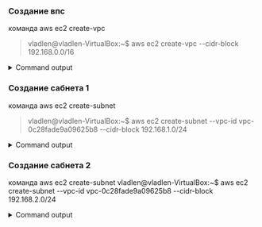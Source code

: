 ### Создание впс
команда aws ec2 create-vpc

> vladlen@vladlen-VirtualBox:~$ aws ec2 create-vpc --cidr-block 192.168.0.0/16

<details>
<summary>Command output</summary>
  
```
{
    "Vpc": {
        "CidrBlock": "192.168.0.0/16",
        "DhcpOptionsId": "dopt-0d147e6c05308fa6b",
        "State": "pending",
        "VpcId": "vpc-0c28fade9a09625b8",
        "OwnerId": "806159615902",
        "InstanceTenancy": "default",
        "Ipv6CidrBlockAssociationSet": [],
        "CidrBlockAssociationSet": [
            {
                "AssociationId": "vpc-cidr-assoc-021c1b325cc405ce9",
                "CidrBlock": "192.168.0.0/16",
                "CidrBlockState": {
                    "State": "associated"
                }
            }
        ],
        "IsDefault": false
    }
}
```
  
</details>

### Создание сабнета 1
команда aws ec2 create-subnet

> vladlen@vladlen-VirtualBox:~$ aws ec2 create-subnet --vpc-id vpc-0c28fade9a09625b8 --cidr-block 192.168.1.0/24

<details>
<summary>Command output</summary>
  
```
{
    "Subnet": {
        "AvailabilityZone": "us-east-1f",
        "AvailabilityZoneId": "use1-az5",
        "AvailableIpAddressCount": 251,
        "CidrBlock": "192.168.1.0/24",
        "DefaultForAz": false,
        "MapPublicIpOnLaunch": false,
        "State": "available",
        "SubnetId": "subnet-01f8b7cc38789c815",
        "VpcId": "vpc-0c28fade9a09625b8",
        "OwnerId": "806159615902",
        "AssignIpv6AddressOnCreation": false,
        "Ipv6CidrBlockAssociationSet": [],
        "SubnetArn": "arn:aws:ec2:us-east-1:806159615902:subnet/subnet-01f8b7cc38789c815",
        "EnableDns64": false,
        "Ipv6Native": false,
        "PrivateDnsNameOptionsOnLaunch": {
            "HostnameType": "ip-name",
            "EnableResourceNameDnsARecord": false,
            "EnableResourceNameDnsAAAARecord": false
        }
    }
}
```
  
</details>

### Создание сабнета 2
команда aws ec2 create-subnet
vladlen@vladlen-VirtualBox:~$ aws ec2 create-subnet --vpc-id vpc-0c28fade9a09625b8 --cidr-block 192.168.2.0/24

<details>
<summary>Command output</summary>
  
```
{
    "Subnet": {
        "AvailabilityZone": "us-east-1f",
        "AvailabilityZoneId": "use1-az5",
        "AvailableIpAddressCount": 251,
        "CidrBlock": "192.168.2.0/24",
        "DefaultForAz": false,
        "MapPublicIpOnLaunch": false,
        "State": "available",
        "SubnetId": "subnet-03413c79ff2fc0a9c",
        "VpcId": "vpc-0c28fade9a09625b8",
        "OwnerId": "806159615902",
        "AssignIpv6AddressOnCreation": false,
        "Ipv6CidrBlockAssociationSet": [],
        "SubnetArn": "arn:aws:ec2:us-east-1:806159615902:subnet/subnet-03413c79ff2fc0a9c",
        "EnableDns64": false,
        "Ipv6Native": false,
        "PrivateDnsNameOptionsOnLaunch": {
            "HostnameType": "ip-name",
            "EnableResourceNameDnsARecord": false,
            "EnableResourceNameDnsAAAARecord": false
        }
    }
}
<details>
<summary>Command output</summary>
  
```
### Создание таблицы навигации
команда aws ec2 create-route-table

> vladlen@vladlen-VirtualBox:~$ aws ec2 create-route-table --vpc-id vpc-0c28fade9a09625b8 
<details>
<summary>Command output</summary>
  
```
{
    "RouteTable": {
        "Associations": [],
        "PropagatingVgws": [],
        "RouteTableId": "rtb-0f13ca09fee731a82",
        "Routes": [
            {
                "DestinationCidrBlock": "192.168.0.0/16",
                "GatewayId": "local",
                "Origin": "CreateRouteTable",
                "State": "active"
            }
        ],
        "Tags": [],
        "VpcId": "vpc-0c28fade9a09625b8",
        "OwnerId": "806159615902"
    }
}
```
  
</details>

### Создание гейтвейта
команда aws ec2 create-internet-gateway 

> vladlen@vladlen-VirtualBox:~$ aws ec2 create-internet-gateway 

<details>
<summary>Command output</summary>
  
```
{
    "InternetGateway": {
        "Attachments": [],
        "InternetGatewayId": "igw-083387be5b9ec40ae",
        "OwnerId": "806159615902",
        "Tags": []
    }
}
```
  
</details>

### Привязка гейтвейта к впн
команда aws ec2 attach-internet-gateway

> vladlen@vladlen-VirtualBox:~$ aws ec2 attach-internet-gateway --internet-gateway-id igw-083387be5b9ec40ae --vpc-id vpc-0c28fade9a09625b8 

### Создание группы безопасности
команда  aws ec2 create-security-group

> vladlen@vladlen-VirtualBox:~$ aws ec2 create-security-group --group-name sgAA --description "Security Group A" --vpc-id vpc-0c28fade9a09625b8 

<details>
<summary>Command output</summary>
  
```
{
    "GroupId": "sg-0d563e90381838e01"
}
```
  
</details>

### Добавление правила в ГП --port 22 --cidr 0.0.0.0/0
команда aws ec2 authorize-security-group-ingress

> vladlen@vladlen-VirtualBox:~$ aws ec2 authorize-security-group-ingress --group-id sg-0d563e90381838e01 --protocol tcp --port 22 --cidr 0.0.0.0/0 

<details>
<summary>Command output</summary>
  
```
{
    "Return": true,
    "SecurityGroupRules": [
        {
            "SecurityGroupRuleId": "sgr-08a22bd61a1cc2175",
            "GroupId": "sg-0d563e90381838e01",
            "GroupOwnerId": "806159615902",
            "IsEgress": false,
            "IpProtocol": "tcp",
            "FromPort": 22,
            "ToPort": 22,
            "CidrIpv4": "0.0.0.0/0"
        }
    ]
}
```
  
</details>

### Добавление правила в ГП --port 80 --cidr 0.0.0.0/0
команда aws ec2 authorize-security-group-ingress

> vladlen@vladlen-VirtualBox:~$ aws ec2 authorize-security-group-ingress --group-id sg-0d563e90381838e01 --protocol tcp --port 80 --cidr 0.0.0.0/0 

<details>
<summary>Command output</summary>
  
```
{
    "Return": true,
    "SecurityGroupRules": [
        {
            "SecurityGroupRuleId": "sgr-0cd4f3ca236d3b0ff",
            "GroupId": "sg-0d563e90381838e01",
            "GroupOwnerId": "806159615902",
            "IsEgress": false,
            "IpProtocol": "tcp",
            "FromPort": 80,
            "ToPort": 80,
            "CidrIpv4": "0.0.0.0/0"
        }
    ]
}
```
  
</details>

### Добавление сабнета 1 в таблицу
команда aws ec2 associate-route-table

> vladlen@vladlen-VirtualBox:~/vladlen-bondarchuk/awscli$ aws ec2 associate-route-table --subnet-id subnet-03413c79ff2fc0a9c --route-table-id rtb-0ec963333085160d4 

<details>
<summary>Command output</summary>
  
```
{
    "AssociationId": "rtbassoc-02f395c20b09399c8",
    "AssociationState": {
        "State": "associated"
    }
}

```
  
</details>

### Добавление сабнета 2 в таблицу
команда aws ec2 associate-route-table

> vladlen@vladlen-VirtualBox:~/vladlen-bondarchuk/awscli$ aws ec2 associate-route-table --subnet-id subnet-03413c79ff2fc0a9c --route-table-id rtb-0ec963333085160d4 

<details>
<summary>Command output</summary>
  
```
{
    "AssociationId": "rtbassoc-02f395c20b09399c8",
    "AssociationState": {
        "State": "associated"
    }
}
```
  
</details>

### Добавление гейтвейта 1 в таблицу навигации с правилом подключения
команда aws ec2 create-route

> vladlen@vladlen-VirtualBox:~/vladlen-bondarchuk/awscli$ aws ec2 create-route --route-table-id rtb-0ec963333085160d4 --destination-cidr-block 0.0.0.0/0 --gateway-id igw-083387be5b9ec40ae 

<details>
<summary>Command output</summary>
  
```
{
    "Return": true
}
```
  
</details>

### Создание инстанса
Команда aws ec2 run-instances

> vladlen@vladlen-VirtualBox:~/vladlen-bondarchuk/awscli$ aws ec2 run-instances --image-id ami-03a6eaae9938c858c --subnet-id subnet-01f8b7cc38789c815 --instance-type t2.micro --key-name KeyIntatceA --security-group-ids sg-0d563e90381838e01 

<details>
<summary>Command output</summary>
  
```
{
    "Groups": [],
    "Instances": [
        {
            "AmiLaunchIndex": 0,
            "ImageId": "ami-03a6eaae9938c858c",
            "InstanceId": "i-02ffbec414e1944f9",
            "InstanceType": "t2.micro",
            "KeyName": "KeyIntatceA",
            "LaunchTime": "2023-10-02T13:56:33.000Z",
            "Monitoring": {
                "State": "disabled"
            },
            "Placement": {
                "AvailabilityZone": "us-east-1f",
                "GroupName": "",
                "Tenancy": "default"
            },
            "PrivateDnsName": "ip-192-168-1-124.ec2.internal",
            "PrivateIpAddress": "192.168.1.124",
            "ProductCodes": [],
            "PublicDnsName": "",
            "State": {
                "Code": 0,
                "Name": "pending"
            },
            "StateTransitionReason": "",
            "SubnetId": "subnet-01f8b7cc38789c815",
            "VpcId": "vpc-0c28fade9a09625b8",
            "Architecture": "x86_64",
            "BlockDeviceMappings": [],
            "ClientToken": "1bf14574-2cc4-40d5-bd54-2bb79580ac68",
            "EbsOptimized": false,
            "EnaSupport": true,
            "Hypervisor": "xen",
            "NetworkInterfaces": [
                {
                    "Attachment": {
                        "AttachTime": "2023-10-02T13:56:33.000Z",
                        "AttachmentId": "eni-attach-0b15620c97a32dea1",
                        "DeleteOnTermination": true,
                        "DeviceIndex": 0,
                        "Status": "attaching",
                        "NetworkCardIndex": 0
                    },
                    "Description": "",
                    "Groups": [
                        {
                            "GroupName": "sgAA",
                            "GroupId": "sg-0d563e90381838e01"
                        }
                    ],
                    "Ipv6Addresses": [],
                    "MacAddress": "16:7e:0e:c2:39:35",
                    "NetworkInterfaceId": "eni-0b49cbc8aa0819225",
                    "OwnerId": "806159615902",
                    "PrivateIpAddress": "192.168.1.124",
                    "PrivateIpAddresses": [
                        {
                            "Primary": true,
                            "PrivateIpAddress": "192.168.1.124"
                        }
                    ],
                    "SourceDestCheck": true,
                    "Status": "in-use",
                    "SubnetId": "subnet-01f8b7cc38789c815",
                    "VpcId": "vpc-0c28fade9a09625b8",
                    "InterfaceType": "interface"
                }
            ],
            "RootDeviceName": "/dev/xvda",
            "RootDeviceType": "ebs",
            "SecurityGroups": [
                {
                    "GroupName": "sgAA",
                    "GroupId": "sg-0d563e90381838e01"
                }
            ],
            "SourceDestCheck": true,
            "StateReason": {
                "Code": "pending",
                "Message": "pending"
            },
            "VirtualizationType": "hvm",
            "CpuOptions": {
                "CoreCount": 1,
                "ThreadsPerCore": 1
            },
            "CapacityReservationSpecification": {
                "CapacityReservationPreference": "open"
            },
            "MetadataOptions": {
                "State": "pending",
                "HttpTokens": "required",
                "HttpPutResponseHopLimit": 2,
                "HttpEndpoint": "enabled",
                "HttpProtocolIpv6": "disabled",
                "InstanceMetadataTags": "disabled"
            },
            "EnclaveOptions": {
                "Enabled": false
            },
            "BootMode": "uefi-preferred",
            "PrivateDnsNameOptions": {
                "HostnameType": "ip-name",
                "EnableResourceNameDnsARecord": true,
                "EnableResourceNameDnsAAAARecord": false
            }
        }
    ],
    "OwnerId": "806159615902",
    "ReservationId": "r-07947b0176e3d0024"
}
```
  
</details>

### Создание инстанса
команда aws ec2 run-instances

> vladlen@vladlen-VirtualBox:~/vladlen-bondarchuk/awscli$ aws ec2 run-instances --image-id ami-03a6eaae9938c858c --subnet-id subnet-03413c79ff2fc0a9c --instance-type t2.micro --key-name KeyIntatceA --security-group-ids sg-0d563e90381838e01 

<details>
<summary>Command output</summary>
  
```
{
    "Groups": [],
    "Instances": [
        {
            "AmiLaunchIndex": 0,
            "ImageId": "ami-03a6eaae9938c858c",
            "InstanceId": "i-0de35954ffa56d96a",
            "InstanceType": "t2.micro",
            "KeyName": "KeyIntatceA",
            "LaunchTime": "2023-10-02T13:57:00.000Z",
            "Monitoring": {
                "State": "disabled"
            },
            "Placement": {
                "AvailabilityZone": "us-east-1f",
                "GroupName": "",
                "Tenancy": "default"
            },
            "PrivateDnsName": "ip-192-168-2-211.ec2.internal",
            "PrivateIpAddress": "192.168.2.211",
            "ProductCodes": [],
            "PublicDnsName": "",
            "State": {
                "Code": 0,
                "Name": "pending"
            },
            "StateTransitionReason": "",
            "SubnetId": "subnet-03413c79ff2fc0a9c",
            "VpcId": "vpc-0c28fade9a09625b8",
            "Architecture": "x86_64",
            "BlockDeviceMappings": [],
            "ClientToken": "df8d4eb1-012e-4a51-a178-b14b2493cfbf",
            "EbsOptimized": false,
            "EnaSupport": true,
            "Hypervisor": "xen",
            "NetworkInterfaces": [
                {
                    "Attachment": {
                        "AttachTime": "2023-10-02T13:57:00.000Z",
                        "AttachmentId": "eni-attach-03731a2b77297832f",
                        "DeleteOnTermination": true,
                        "DeviceIndex": 0,
                        "Status": "attaching",
                        "NetworkCardIndex": 0
                    },
                    "Description": "",
                    "Groups": [
                        {
                            "GroupName": "sgAA",
                            "GroupId": "sg-0d563e90381838e01"
                        }
                    ],
                    "Ipv6Addresses": [],
                    "MacAddress": "16:57:c3:70:6f:05",
                    "NetworkInterfaceId": "eni-0efd9ca0636a8f845",
                    "OwnerId": "806159615902",
                    "PrivateIpAddress": "192.168.2.211",
                    "PrivateIpAddresses": [
                        {
                            "Primary": true,
                            "PrivateIpAddress": "192.168.2.211"
                        }
                    ],
                    "SourceDestCheck": true,
                    "Status": "in-use",
                    "SubnetId": "subnet-03413c79ff2fc0a9c",
                    "VpcId": "vpc-0c28fade9a09625b8",
                    "InterfaceType": "interface"
                }
            ],
            "RootDeviceName": "/dev/xvda",
            "RootDeviceType": "ebs",
            "SecurityGroups": [
                {
                    "GroupName": "sgAA",
                    "GroupId": "sg-0d563e90381838e01"
                }
            ],
            "SourceDestCheck": true,
            "StateReason": {
                "Code": "pending",
                "Message": "pending"
            },
            "VirtualizationType": "hvm",
            "CpuOptions": {
                "CoreCount": 1,
                "ThreadsPerCore": 1
            },
            "CapacityReservationSpecification": {
                "CapacityReservationPreference": "open"
            },
            "MetadataOptions": {
                "State": "pending",
                "HttpTokens": "required",
                "HttpPutResponseHopLimit": 2,
                "HttpEndpoint": "enabled",
                "HttpProtocolIpv6": "disabled",
                "InstanceMetadataTags": "disabled"
            },
            "EnclaveOptions": {
                "Enabled": false
            },
            "BootMode": "uefi-preferred",
            "PrivateDnsNameOptions": {
                "HostnameType": "ip-name",
                "EnableResourceNameDnsARecord": true,
                "EnableResourceNameDnsAAAARecord": false
            }
        }
    ],
    "OwnerId": "806159615902",
    "ReservationId": "r-09627cdaae2ec642e"
}
```
  
</details>

### Джамп на сервер Б
команда ssh

> vladlen@vladlen-VirtualBox:~/vladlen-bondarchuk/awscli$ ssh -i "KeyIntatceA.pem" -J ec2-user@3.236.141.227  ec2-user@192.168.2.211 

<details>
<summary>Command output</summary>
  
```
The authenticity of host '192.168.2.211 (<no hostip for proxy command>)' can't be established.
ED25519 key fingerprint is SHA256:6Mu5K0mCUePmUZJC6d8KkszeyVCRV/M33mmiOwiqi4o.
This key is not known by any other names
Are you sure you want to continue connecting (yes/no/[fingerprint])? yes
Warning: Permanently added '192.168.2.211' (ED25519) to the list of known hosts.
   ,     #_
   ~\_  ####_        Amazon Linux 2023
  ~~  \_#####\
  ~~     \###|
  ~~       \#/ ___   https://aws.amazon.com/linux/amazon-linux-2023
   ~~       V~' '->
    ~~~         /
      ~~._.   _/
         _/ _/
       _/m/'
[ec2-user@ip-192-168-2-211 ~]$ 
```
  
</details>

